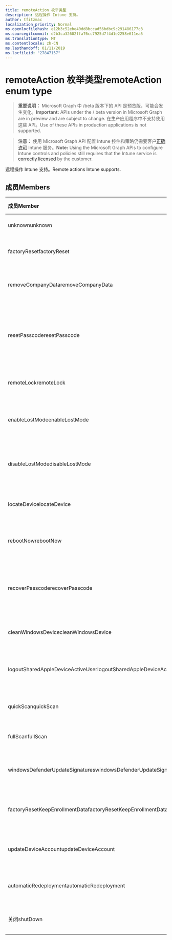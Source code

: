 ```yaml
---
title: remoteAction 枚举类型
description: 远程操作 Intune 支持。
author: tfitzmac
localization_priority: Normal
ms.openlocfilehash: e12b3c52ebe40dd8bccad56bdbc9c291486177c3
ms.sourcegitcommit: d2b3ca32602ffa76cc7925d7f4d1e2258e611ea5
ms.translationtype: MT
ms.contentlocale: zh-CN
ms.lasthandoff: 01/11/2019
ms.locfileid: "27847157"
---
```

# <a name="remoteaction-enum-type"></a><span data-ttu-id="b3e5e-103">remoteAction 枚举类型</span><span class="sxs-lookup"><span data-stu-id="b3e5e-103">remoteAction enum type</span></span>

> <span data-ttu-id="b3e5e-104">**重要说明：** Microsoft Graph 中 /beta 版本下的 API 是预览版，可能会发生变化。</span><span class="sxs-lookup"><span data-stu-id="b3e5e-104">**Important:** APIs under the / beta version in Microsoft Graph are in preview and are subject to change.</span></span> <span data-ttu-id="b3e5e-105">在生产应用程序中不支持使用这些 API。</span><span class="sxs-lookup"><span data-stu-id="b3e5e-105">Use of these APIs in production applications is not supported.</span></span>

> <span data-ttu-id="b3e5e-106">**注意：** 使用 Microsoft Graph API 配置 Intune 控件和策略仍需要客户[正确许可](https://go.microsoft.com/fwlink/?linkid=839381) Intune 服务。</span><span class="sxs-lookup"><span data-stu-id="b3e5e-106">**Note:** Using the Microsoft Graph APIs to configure Intune controls and policies still requires that the Intune service is [correctly licensed](https://go.microsoft.com/fwlink/?linkid=839381) by the customer.</span></span>

<span data-ttu-id="b3e5e-107">远程操作 Intune 支持。</span><span class="sxs-lookup"><span data-stu-id="b3e5e-107">Remote actions Intune supports.</span></span>
## <a name="members"></a><span data-ttu-id="b3e5e-108">成员</span><span class="sxs-lookup"><span data-stu-id="b3e5e-108">Members</span></span>
|<span data-ttu-id="b3e5e-109">成员</span><span class="sxs-lookup"><span data-stu-id="b3e5e-109">Member</span></span>|<span data-ttu-id="b3e5e-110">值</span><span class="sxs-lookup"><span data-stu-id="b3e5e-110">Value</span></span>|<span data-ttu-id="b3e5e-111">Description</span><span class="sxs-lookup"><span data-stu-id="b3e5e-111">Description</span></span>|
|:---|:---|:---|
|<span data-ttu-id="b3e5e-112">unknown</span><span class="sxs-lookup"><span data-stu-id="b3e5e-112">unknown</span></span>|<span data-ttu-id="b3e5e-113">0</span><span class="sxs-lookup"><span data-stu-id="b3e5e-113">0</span></span>|<span data-ttu-id="b3e5e-114">用户启动未知的操作。</span><span class="sxs-lookup"><span data-stu-id="b3e5e-114">User initiates an unknown action.</span></span>|
|<span data-ttu-id="b3e5e-115">factoryReset</span><span class="sxs-lookup"><span data-stu-id="b3e5e-115">factoryReset</span></span>|<span data-ttu-id="b3e5e-116">1</span><span class="sxs-lookup"><span data-stu-id="b3e5e-116">1</span></span>|<span data-ttu-id="b3e5e-117">用户启动某项操作到中心重置设备。</span><span class="sxs-lookup"><span data-stu-id="b3e5e-117">User initiates an action to factory reset a device.</span></span> |
|<span data-ttu-id="b3e5e-118">removeCompanyData</span><span class="sxs-lookup"><span data-stu-id="b3e5e-118">removeCompanyData</span></span>|<span data-ttu-id="b3e5e-119">2</span><span class="sxs-lookup"><span data-stu-id="b3e5e-119">2</span></span>|<span data-ttu-id="b3e5e-120">用户启动要从设备中删除公司数据的操作。</span><span class="sxs-lookup"><span data-stu-id="b3e5e-120">User initiates an action to remove company data from a device.</span></span> |
|<span data-ttu-id="b3e5e-121">resetPasscode</span><span class="sxs-lookup"><span data-stu-id="b3e5e-121">resetPasscode</span></span>|<span data-ttu-id="b3e5e-122">3</span><span class="sxs-lookup"><span data-stu-id="b3e5e-122">3</span></span>|<span data-ttu-id="b3e5e-123">用户启动某项操作删除 iOS 设备密码或重置密码的 Android / Windows 设备。</span><span class="sxs-lookup"><span data-stu-id="b3e5e-123">User initiates an action to remove the passcode of an iOS device, or reset the passcode of Android / Windows device.</span></span> |
|<span data-ttu-id="b3e5e-124">remoteLock</span><span class="sxs-lookup"><span data-stu-id="b3e5e-124">remoteLock</span></span>|<span data-ttu-id="b3e5e-125">4</span><span class="sxs-lookup"><span data-stu-id="b3e5e-125">4</span></span>|<span data-ttu-id="b3e5e-126">用户启动远程锁定操作设备。</span><span class="sxs-lookup"><span data-stu-id="b3e5e-126">User initiates an action to remote lock a device.</span></span>|
|<span data-ttu-id="b3e5e-127">enableLostMode</span><span class="sxs-lookup"><span data-stu-id="b3e5e-127">enableLostMode</span></span>|<span data-ttu-id="b3e5e-128">5</span><span class="sxs-lookup"><span data-stu-id="b3e5e-128">5</span></span>|<span data-ttu-id="b3e5e-129">用户启动某项操作来启用监管的 iOS 设备上丢失的模式。</span><span class="sxs-lookup"><span data-stu-id="b3e5e-129">User initiates an action to enable lost mode on a supervised iOS device.</span></span>|
|<span data-ttu-id="b3e5e-130">disableLostMode</span><span class="sxs-lookup"><span data-stu-id="b3e5e-130">disableLostMode</span></span>|<span data-ttu-id="b3e5e-131">6</span><span class="sxs-lookup"><span data-stu-id="b3e5e-131">6</span></span>|<span data-ttu-id="b3e5e-132">用户启动某项操作来禁用监管的 iOS 设备上丢失的模式。</span><span class="sxs-lookup"><span data-stu-id="b3e5e-132">User initiates an action to disable lost mode on a supervised iOS device.</span></span>|
|<span data-ttu-id="b3e5e-133">locateDevice</span><span class="sxs-lookup"><span data-stu-id="b3e5e-133">locateDevice</span></span>|<span data-ttu-id="b3e5e-134">7</span><span class="sxs-lookup"><span data-stu-id="b3e5e-134">7</span></span>|<span data-ttu-id="b3e5e-135">用户启动某项操作来查找监管的 iOS 设备。</span><span class="sxs-lookup"><span data-stu-id="b3e5e-135">User initiates an action to locate a supervised iOS device.</span></span>|
|<span data-ttu-id="b3e5e-136">rebootNow</span><span class="sxs-lookup"><span data-stu-id="b3e5e-136">rebootNow</span></span>|<span data-ttu-id="b3e5e-137">8</span><span class="sxs-lookup"><span data-stu-id="b3e5e-137">8</span></span>|<span data-ttu-id="b3e5e-138">用户启动某项操作可重新启动 Windows 设备。</span><span class="sxs-lookup"><span data-stu-id="b3e5e-138">User initiates an action to reboot a Windows device.</span></span>|
|<span data-ttu-id="b3e5e-139">recoverPasscode</span><span class="sxs-lookup"><span data-stu-id="b3e5e-139">recoverPasscode</span></span>|<span data-ttu-id="b3e5e-140">9</span><span class="sxs-lookup"><span data-stu-id="b3e5e-140">9</span></span>|<span data-ttu-id="b3e5e-141">用户启动操作以重置 passport 用于在 windows phone 设备上的 pin。</span><span class="sxs-lookup"><span data-stu-id="b3e5e-141">User initiates an action to reset the pin for passport for work on windows phone device.</span></span>|
|<span data-ttu-id="b3e5e-142">cleanWindowsDevice</span><span class="sxs-lookup"><span data-stu-id="b3e5e-142">cleanWindowsDevice</span></span>|<span data-ttu-id="b3e5e-143">10</span><span class="sxs-lookup"><span data-stu-id="b3e5e-143">10</span></span>|<span data-ttu-id="b3e5e-144">用户启动 windows 设备清理操作。</span><span class="sxs-lookup"><span data-stu-id="b3e5e-144">User initiates an action to clean up windows device.</span></span>|
|<span data-ttu-id="b3e5e-145">logoutSharedAppleDeviceActiveUser</span><span class="sxs-lookup"><span data-stu-id="b3e5e-145">logoutSharedAppleDeviceActiveUser</span></span>|<span data-ttu-id="b3e5e-146">11</span><span class="sxs-lookup"><span data-stu-id="b3e5e-146">11</span></span>|<span data-ttu-id="b3e5e-147">用户启动要注销共享的 apple 设备上的当前用户的操作。</span><span class="sxs-lookup"><span data-stu-id="b3e5e-147">User initiates an action to log out current user on shared apple device.</span></span>|
|<span data-ttu-id="b3e5e-148">quickScan</span><span class="sxs-lookup"><span data-stu-id="b3e5e-148">quickScan</span></span>|<span data-ttu-id="b3e5e-149">12</span><span class="sxs-lookup"><span data-stu-id="b3e5e-149">12</span></span>|<span data-ttu-id="b3e5e-150">用户启动操作以在设备上运行快速扫描。</span><span class="sxs-lookup"><span data-stu-id="b3e5e-150">User initiates an action to run quick scan on device.</span></span>|
|<span data-ttu-id="b3e5e-151">fullScan</span><span class="sxs-lookup"><span data-stu-id="b3e5e-151">fullScan</span></span>|<span data-ttu-id="b3e5e-152">13</span><span class="sxs-lookup"><span data-stu-id="b3e5e-152">13</span></span>|<span data-ttu-id="b3e5e-153">用户启动操作以在设备上运行完全扫描。</span><span class="sxs-lookup"><span data-stu-id="b3e5e-153">User initiates an action to run full scan on device.</span></span>|
|<span data-ttu-id="b3e5e-154">windowsDefenderUpdateSignatures</span><span class="sxs-lookup"><span data-stu-id="b3e5e-154">windowsDefenderUpdateSignatures</span></span>|<span data-ttu-id="b3e5e-155">14</span><span class="sxs-lookup"><span data-stu-id="b3e5e-155">14</span></span>|<span data-ttu-id="b3e5e-156">用户启动某项操作来更新设备上的恶意软件签名。</span><span class="sxs-lookup"><span data-stu-id="b3e5e-156">User initiates an action to update malware signatures on device.</span></span>|
|<span data-ttu-id="b3e5e-157">factoryResetKeepEnrollmentData</span><span class="sxs-lookup"><span data-stu-id="b3e5e-157">factoryResetKeepEnrollmentData</span></span>|<span data-ttu-id="b3e5e-158">15</span><span class="sxs-lookup"><span data-stu-id="b3e5e-158">15</span></span>|<span data-ttu-id="b3e5e-159">用户启动确保注册数据操作远程擦除设备。</span><span class="sxs-lookup"><span data-stu-id="b3e5e-159">User initiates an action remote wipe device with keeping enrollment data.</span></span>|
|<span data-ttu-id="b3e5e-160">updateDeviceAccount</span><span class="sxs-lookup"><span data-stu-id="b3e5e-160">updateDeviceAccount</span></span>|<span data-ttu-id="b3e5e-161">16</span><span class="sxs-lookup"><span data-stu-id="b3e5e-161">16</span></span>|<span data-ttu-id="b3e5e-162">用户启动某项操作来更新设备上的帐户。</span><span class="sxs-lookup"><span data-stu-id="b3e5e-162">User initiates an action to update account on device.</span></span>|
|<span data-ttu-id="b3e5e-163">automaticRedeployment</span><span class="sxs-lookup"><span data-stu-id="b3e5e-163">automaticRedeployment</span></span>|<span data-ttu-id="b3e5e-164">17</span><span class="sxs-lookup"><span data-stu-id="b3e5e-164">17</span></span>|<span data-ttu-id="b3e5e-165">用户启动 automatice 重新部署设备操作</span><span class="sxs-lookup"><span data-stu-id="b3e5e-165">User initiates an action to automatice redeploy the device</span></span>|
|<span data-ttu-id="b3e5e-166">关闭</span><span class="sxs-lookup"><span data-stu-id="b3e5e-166">shutDown</span></span>|<span data-ttu-id="b3e5e-167">18</span><span class="sxs-lookup"><span data-stu-id="b3e5e-167">18</span></span>|<span data-ttu-id="b3e5e-168">用户启动要关闭设备的操作。</span><span class="sxs-lookup"><span data-stu-id="b3e5e-168">User initiates an action to shut down the device.</span></span>|





